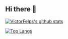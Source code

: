 ## Hi there 👋

[![VictorFelps's github stats](https://github-readme-stats.vercel.app/api?username=VictorFelps&show_icons=true&&theme=radical&hide=["contribs","issues"])](https://github.com/VictorFelps)

[![Top Langs](https://github-readme-stats-git-masterrstaa-rickstaa.vercel.app/api/top-langs/?username=VictorFelps&show_icons=true&theme=radical)](https://github.com/anuraghazra/github-readme-stats)
